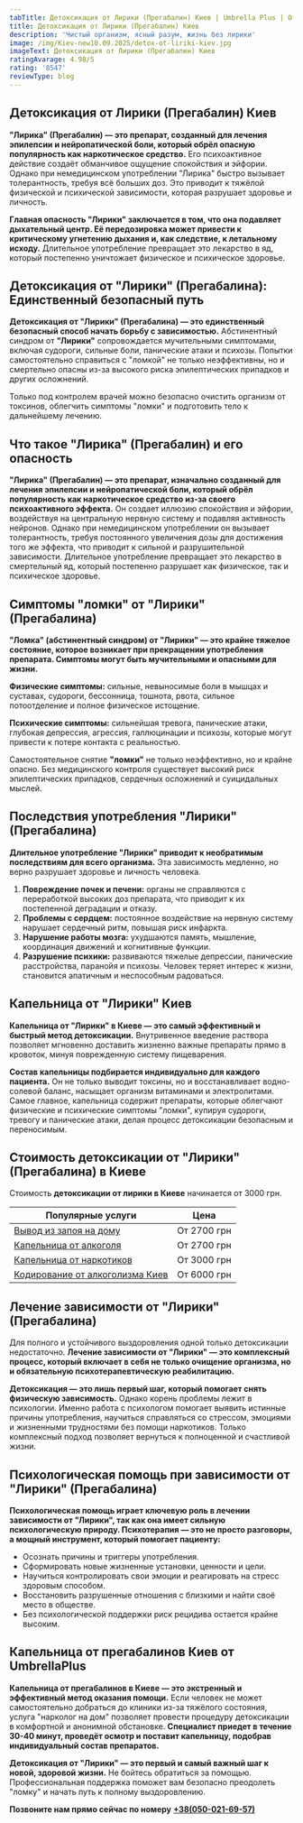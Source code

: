 ```yaml
---
tabTitle: Детоксикация от Лирики (Прегабалин) Киев | Umbrella Plus | От 3000 грн
title: Детоксикация от Лирики (Прегабалин) Киев
description: 'Чистый организм, ясный разум, жизнь без лирики'
image: /img/Kiev-new10.09.2025/detox-ot-liriki-kiev.jpg
imageText: Детоксикация от Лирики (Прегабалин) Киев
ratingAvarage: 4.98/5
rating: '8547'
reviewType: blog
---
```


## Детоксикация от Лирики (Прегабалин) Киев

**"Лирика" (Прегабалин) — это препарат, созданный для лечения эпилепсии и нейропатической боли, который обрёл опасную популярность как наркотическое средство.** Его психоактивное действие создаёт обманчивое ощущение спокойствия и эйфории. Однако при немедицинском употреблении "Лирика" быстро вызывает толерантность, требуя всё больших доз. Это приводит к тяжёлой физической и психической зависимости, которая разрушает здоровье и личность.

**Главная опасность "Лирики" заключается в том, что она подавляет дыхательный центр. Её передозировка может привести к критическому угнетению дыхания и, как следствие, к летальному исходу.** Длительное употребление превращает это лекарство в яд, который постепенно уничтожает физическое и психическое здоровье.

## Детоксикация от "Лирики" (Прегабалина): Единственный безопасный путь

**Детоксикация от "Лирики" (Прегабалина) — это единственный безопасный способ начать борьбу с зависимостью.** Абстинентный синдром от **"Лирики"** сопровождается мучительными симптомами, включая судороги, сильные боли, панические атаки и психозы. Попытки самостоятельно справиться с "ломкой" не только неэффективны, но и смертельно опасны из-за высокого риска эпилептических припадков и других осложнений.

Только под контролем врачей можно безопасно очистить организм от токсинов, облегчить симптомы "ломки" и подготовить тело к дальнейшему лечению.

## Что такое "Лирика" (Прегабалин) и его опасность

**"Лирика" (Прегабалин) — это препарат, изначально созданный для лечения эпилепсии и нейропатической боли, который обрёл популярность как наркотическое средство из-за своего психоактивного эффекта.** Он создает иллюзию спокойствия и эйфории, воздействуя на центральную нервную систему и подавляя активность нейронов. Однако при немедицинском употреблении он вызывает толерантность, требуя постоянного увеличения дозы для достижения того же эффекта, что приводит к сильной и разрушительной зависимости.  Длительное употребление превращает это лекарство в смертельный яд, который постепенно разрушает как физическое, так и психическое здоровье.

## Симптомы "ломки" от "Лирики" (Прегабалина)

**"Ломка" (абстинентный синдром) от "Лирики" — это крайне тяжелое состояние, которое возникает при прекращении употребления препарата. Симптомы могут быть мучительными и опасными для жизни.**

**Физические симптомы:** сильные, невыносимые боли в мышцах и суставах, судороги, бессонница, тошнота, рвота, сильное потоотделение и полное физическое истощение.

**Психические симптомы:** сильнейшая тревога, панические атаки, глубокая депрессия, агрессия, галлюцинации и психозы, которые могут привести к потере контакта с реальностью.

Самостоятельное снятие **"ломки"** не только неэффективно, но и крайне опасно. Без медицинского контроля существует высокий риск эпилептических припадков, сердечных осложнений и суицидальных мыслей.

## Последствия употребления "Лирики" (Прегабалина)

**Длительное употребление "Лирики" приводит к необратимым последствиям для всего организма.** Эта зависимость медленно, но верно разрушает здоровье и личность человека.

1. **Повреждение почек и печени:** органы не справляются с переработкой высоких доз препарата, что приводит к их постепенной деградации и отказу.
2. **Проблемы с сердцем:** постоянное воздействие на нервную систему нарушает сердечный ритм, повышая риск инфаркта.
3. **Нарушение работы мозга:** ухудшаются память, мышление, координация движений и когнитивные функции.
4. **Разрушение психики:** развиваются тяжелые депрессии, панические расстройства, паранойя и психозы. Человек теряет интерес к жизни, становится апатичным и неспособным радоваться.

## Капельница от "Лирики" Киев

**Капельница от "Лирики" в Киеве — это самый эффективный и быстрый метод детоксикации.** Внутривенное введение раствора позволяет мгновенно доставить жизненно важные препараты прямо в кровоток, минуя поврежденную систему пищеварения.

**Состав капельницы подбирается индивидуально для каждого пациента.** Он не только выводит токсины, но и восстанавливает водно-солевой баланс, насыщает организм витаминами и электролитами. Самое главное, капельница содержит препараты, которые облегчают физические и психические симптомы "ломки", купируя судороги, тревогу и панические атаки, делая процесс детоксикации безопасным и переносимым.

## Стоимость детоксикации от "Лирики" (Прегабалина) в Киеве

Стоимость **детоксикации от лирики в Киеве** начинается от 3000 грн.

| Популярные услуги                                                                                 | Цена        |
| ------------------------------------------------------------------------------------------------- | ----------- |
| [Вывод из запоя на дому](https://umbrella-plus.com.ua/kiev/vivod-iz-zapoia-na-domy-kiev/)         | От 2700 грн |
| [Капельница от алкоголя](https://umbrella-plus.com.ua/kiev/kapelnica_ot_alkogola_na_domy_kiev/)   | От 2700 грн |
| [Капельница от наркотиков](https://umbrella-plus.com.ua/kiev/kapelnica-ot-narkotikov-kiev/)       | От 3000 грн |
| [Кодирование от алкоголизма Киев](https://umbrella-plus.com.ua/kiev/kodirovka-ot-alkogolia-kiev/) | От 6000 грн |

## Лечение зависимости от "Лирики" (Прегабалина)

Для полного и устойчивого выздоровления одной только детоксикации недостаточно. **Лечение зависимости от "Лирики" — это комплексный процесс, который включает в себя не только очищение организма, но и обязательную психотерапевтическую реабилитацию.**

**Детоксикация — это лишь первый шаг, который помогает снять физическую зависимость.** Однако корень проблемы лежит в психологии. Именно работа с психологом помогает выявить истинные причины употребления, научиться справляться со стрессом, эмоциями и жизненными трудностями без помощи наркотиков. Только комплексный подход позволяет вернуться к полноценной и счастливой жизни.

## Психологическая помощь при зависимости от "Лирики" (Прегабалина)

**Психологическая помощь играет ключевую роль в лечении зависимости от "Лирики", так как она имеет сильную психологическую природу. Психотерапия — это не просто разговоры, а мощный инструмент, который помогает пациенту:**

* Осознать причины и триггеры употребления.
* Сформировать новые жизненные установки, ценности и цели.
* Научиться контролировать свои эмоции и реагировать на стресс здоровым способом.
* Восстановить разрушенные отношения с близкими и найти своё место в обществе.
* Без психологической поддержки риск рецидива остается крайне высоким.

## Капельница от прегабалинов Киев от UmbrellaPlus

**Капельница от прегабалинов в Киеве — это экстренный и эффективный метод оказания помощи.** Если человек не может самостоятельно добраться до клиники из-за тяжёлого состояния, услуга "нарколог на дом" позволяет провести процедуру детоксикации в комфортной и анонимной обстановке. **Специалист приедет в течение 30-40 минут, проведёт осмотр и поставит капельницу, подобрав индивидуальный состав препаратов.**

**Детоксикация от "Лирики" — это первый и самый важный шаг к новой, здоровой жизни.** Не бойтесь обратиться за помощью. Профессиональная поддержка поможет вам безопасно преодолеть "ломку" и начать путь к полному выздоровлению.

**Позвоните нам прямо сейчас по номеру** **[+38(050-021-69-57)](tel:0500216957)**
